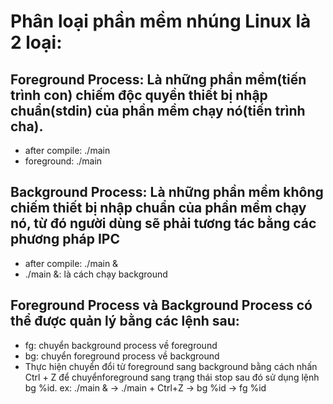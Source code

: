 # Phân loại phần mềm nhúng Linux là 2 loại:

## Foreground Process: Là những phần mềm(tiến trình con) chiếm độc quyền thiết bị nhập chuẩn(stdin) của phần mềm chạy nó(tiến trình cha).

- after compile: ./main
- foreground: ./main

## Background Process: Là những phần mềm không chiếm thiết bị nhập chuẩn của phần mềm chạy nó, từ đó người dùng sẽ phải tương tác bằng các phương pháp IPC

- after compile: ./main &
- ./main &: là cách chạy background

## Foreground Process và Background Process có thể được quản lý bằng các lệnh sau:

- fg: chuyển background process về foreground
- bg: chuyển foreground process về background
- Thực hiện chuyển đổi từ foreground sang background bằng cách nhấn Ctrl + Z để chuyểnforeground sang trạng thái stop sau đó sử dụng lệnh bg %id.
    ex: ./main & -> ./main + Ctrl+Z -> bg %id -> fg %id